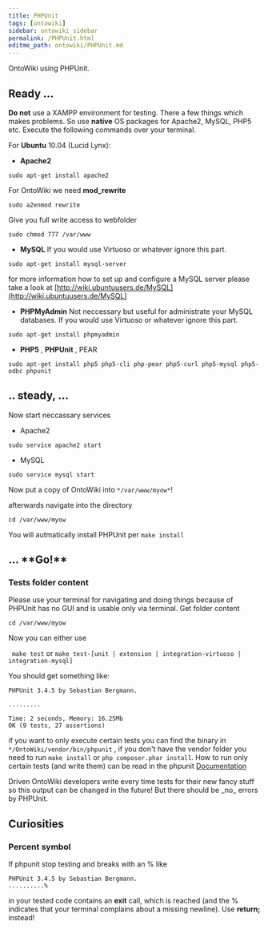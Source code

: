```yaml
---
title: PHPUnit
tags: [ontowiki]
sidebar: ontowiki_sidebar
permalink: /PHPUnit.html
editme_path: ontowiki/PHPUnit.md
---
```

OntoWiki using PHPUnit.

## Ready ...

**Do not** use a XAMPP environment for testing. There a few things which makes problems. So use **native** OS packages for Apache2, MySQL, PHP5 etc. Execute the following commands over your terminal.

For **Ubuntu** 10.04 (Lucid Lynx):

- **Apache2**
```
sudo apt-get install apache2
```

For OntoWiki we need **mod\_rewrite**

```
sudo a2enmod rewrite
```

Give you full write access to webfolder

```
sudo chmod 777 /var/www
```

- **MySQL** If you would use Virtuoso or whatever ignore this part. 
```
sudo apt-get install mysql-server
```

for more information how to set up and configure a MySQL server please take a look at [http://wiki.ubuntuusers.de/MySQL](http://wiki.ubuntuusers.de/MySQL)

- **PHPMyAdmin** Not neccessary but useful for administrate your MySQL databases. If you would use Virtuoso or whatever ignore this part.
```
sudo apt-get install phpmyadmin
```

- **PHP5** , **PHPUnit** , PEAR
```
sudo apt-get install php5 php5-cli php-pear php5-curl php5-mysql php5-odbc phpunit
```

## .. steady, ...

Now start neccassary services

- Apache2
```
sudo service apache2 start
```

- MySQL
```
sudo service mysql start
```

Now put a copy of OntoWiki into ``*/var/www/myow*``! 

afterwards navigate into the directory

```
cd /var/www/myow
```

You will autmatically install PHPUnit per `make install`

## ... \*\*Go!\*\*

### Tests folder content

Please use your terminal for navigating and doing things because of PHPUnit has no GUI and is usable only via terminal. Get folder content

```
cd /var/www/myow
```

Now you can either use

`` make test`` or ``make test-[unit | extension | integration-virtuoso | integration-mysql]``

You should get something like:

```
PHPUnit 3.4.5 by Sebastian Bergmann.

.........

Time: 2 seconds, Memory: 16.25Mb
OK (9 tests, 27 assertions)
```

if you want to only execute certain tests you can find the binary in `*/OntoWiki/vendor/bin/phpunit` , if you don't have the vendor folder you need to run 
`make install` or `php composer.phar install`. How to run only certain tests (and write them) can be read in the phpunit [Documentation](https://phpunit.de/documentation.html)

Driven OntoWiki developers write every time tests for their new fancy stuff so this output can be changed in the future! But there should be \_no\_ errors by PHPUnit.


## Curiosities

### Percent symbol

If phpunit stop testing and breaks with an % like

```
PHPUnit 3.4.5 by Sebastian Bergmann.
..........%
```

in your tested code contains an **exit** call, which is reached (and the % indicates that your terminal complains about a missing newline). Use **return;** instead!
